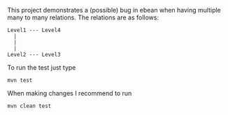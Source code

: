 This project demonstrates a (possible) bug in ebean when having multiple many to many relations.
The relations are as follows:

```
Level1 --- Level4
  |
  |
  |
Level2 --- Level3
```

To run the test just type
```
mvn test
```

When making changes I recommend to run
```
mvn clean test
```

